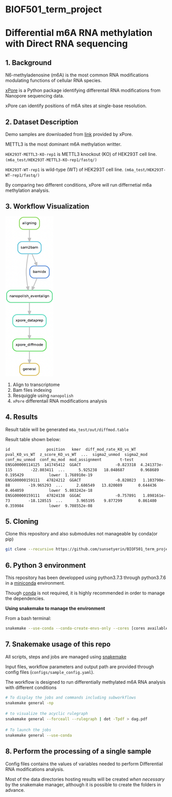 # BIOF501_term_project
# Differential m6A RNA methylation with Direct RNA sequencing 

## 1. Background

N6-methyladenosine (m6A) is the most common RNA modifications modulating functions of cellular RNA species.

[xPore](https://doi.org/10.1038/s41587-021-00949-w) is a Python package identifying differentail RNA modifications from Nanopore sequencing data.

xPore can identify positions of m6A sites at single-base resolution.

## 2. Dataset Description

Demo samples are downloaded from [link](https://zenodo.org/record/5162402/files/demo.tar.gz) provided by xPore.

METTL3 is the most dominant m6A methylation writter.

`HEK293T-METTL3-KO-rep1` is METTL3 knockout (KO) of HEK293T cell line. `(m6a_test/HEK293T-METTL3-KO-rep1/fastq/)`

`HEK293T-WT-rep1` is wild-type (WT) of HEK293T cell line. `(m6a_test/HEK293T-WT-rep1/fastq/)`

By comparing two different conditions, xPore will run differnetial m6a methylation analysis.

## 3. Workflow Visualization

<p align="lef">
<img src="figs/snakemake_workflow.png" width="150" height="500">
</p>

1. Align to transcriptome 
2. Bam files indexing 
3. Resquiggle using `nanopolish`
4. `xPore` differentail RNA modifications analysis

## 4. Results 

Result table will be generated `m6a_test/out/diffmod.table`

Result table shown below:

```
id                position   kmer  diff_mod_rate_KO_vs_WT  pval_KO_vs_WT  z_score_KO_vs_WT  ...  sigma2_unmod  sigma2_mod  conf_mu_unmod  conf_mu_mod  mod_assignment        t-test
ENSG00000114125  141745412  GGACT               -0.823318  4.241373e-115        -22.803411  ...      5.925238   18.048687       0.968689     0.195429           lower  1.768910e-19
ENSG00000159111   47824212  GGACT               -0.828023   1.103790e-88        -19.965293  ...      2.686549   13.820089       0.644436     0.464059           lower  5.803242e-18
ENSG00000159111   47824138  GGGAC               -0.757891   1.898161e-73        -18.128515  ...      3.965195    9.877299       0.861480     0.359984           lower  9.708552e-08
```

## 5. Cloning

Clone this repository and also submodules not manageable by conda(or pip)

```bash
git clone --recursive https://github.com/sunsetyerin/BIOF501_term_project.git
```

## 6. Python 3 environment

This repository has been developped using python3.7.3 through python3.7.6 in a
[miniconda](https://docs.conda.io/en/latest/miniconda.html) environment.

Though [conda](https://docs.conda.io/projects/conda/en/latest/) is not
required, it is highly recommended in order to manage the dependencies.

__Using snakemake to manage the environment__

From a bash terminal:

```bash
snakemake --use-conda --conda-create-envs-only --cores [cores available]
```

## 7. Snakemake usage of this repo

All scripts, steps and jobs are managed using
[snakemake](https://snakemake.readthedocs.io/en/stable/#)

Input files, workflow parameters and output path are provided through config
files (`configs/sample_config.yaml`).

The workflow is designed to run differentially methylated m6A RNA analysis with different conditions 

```bash
# To display the jobs and commands including subworkflows
snakemake general -np

# to visualize the acyclic rulegraph
snakemake general --forceall --rulegraph | dot -Tpdf > dag.pdf

# To launch the jobs
snakemake general --use-conda
```

## 8. Perform the processing of a single sample

Config files contains the values of variables needed to perform Differential RNA modifications analysis.

Most of the data directories hosting results will be created *when necessary* by the
snakemake manager, although it is possible to create the folders in advance.



